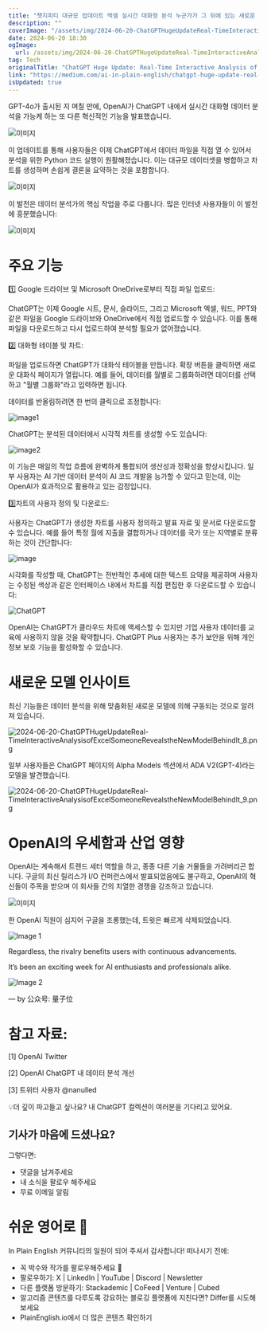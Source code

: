 ```yaml
---
title: "챗지피티 대규모 업데이트 엑셀 실시간 대화형 분석 누군가가 그 뒤에 있는 새로운 모델을 공개했습니다 "
description: ""
coverImage: "/assets/img/2024-06-20-ChatGPTHugeUpdateReal-TimeInteractiveAnalysisofExcelSomeoneRevealstheNewModelBehindIt_0.png"
date: 2024-06-20 18:30
ogImage: 
  url: /assets/img/2024-06-20-ChatGPTHugeUpdateReal-TimeInteractiveAnalysisofExcelSomeoneRevealstheNewModelBehindIt_0.png
tag: Tech
originalTitle: "ChatGPT Huge Update: Real-Time Interactive Analysis of Excel! Someone Reveals the New Model Behind It!"
link: "https://medium.com/ai-in-plain-english/chatgpt-huge-update-real-time-interactive-analysis-of-excel-3b6c9146b814"
isUpdated: true
---
```






GPT-4o가 출시된 지 며칠 만에, OpenAI가 ChatGPT 내에서 실시간 대화형 데이터 분석을 가능케 하는 또 다른 혁신적인 기능을 발표했습니다.

![이미지](/assets/img/2024-06-20-ChatGPTHugeUpdateReal-TimeInteractiveAnalysisofExcelSomeoneRevealstheNewModelBehindIt_0.png)

이 업데이트를 통해 사용자들은 이제 ChatGPT에서 데이터 파일을 직접 열 수 있어서 분석을 위한 Python 코드 실행이 원활해졌습니다. 이는 대규모 데이터셋을 병합하고 차트를 생성하며 손쉽게 결론을 요약하는 것을 포함합니다.

![이미지](/assets/img/2024-06-20-ChatGPTHugeUpdateReal-TimeInteractiveAnalysisofExcelSomeoneRevealstheNewModelBehindIt_1.png)

<div class="content-ad"></div>

이 발전은 데이터 분석가의 핵심 작업을 주로 다룹니다. 많은 인터넷 사용자들이 이 발전에 흥분했습니다:

![이미지](/assets/img/2024-06-20-ChatGPTHugeUpdateReal-TimeInteractiveAnalysisofExcelSomeoneRevealstheNewModelBehindIt_2.png)

# 주요 기능

1️⃣ Google 드라이브 및 Microsoft OneDrive로부터 직접 파일 업로드:

<div class="content-ad"></div>

ChatGPT는 이제 Google 시트, 문서, 슬라이드, 그리고 Microsoft 엑셀, 워드, PPT와 같은 파일을 Google 드라이브와 OneDrive에서 직접 업로드할 수 있습니다. 이를 통해 파일을 다운로드하고 다시 업로드하여 분석할 필요가 없어졌습니다.

2️⃣ 대화형 테이블 및 차트:

파일을 업로드하면 ChatGPT가 대화식 테이블을 만듭니다. 확장 버튼을 클릭하면 새로운 대화식 페이지가 열립니다. 예를 들어, 데이터를 월별로 그룹화하려면 데이터를 선택하고 "월별 그룹화"라고 입력하면 됩니다.

<div class="content-ad"></div>

데이터를 반올림하려면 한 번의 클릭으로 조정합니다:

![image1](/assets/img/2024-06-20-ChatGPTHugeUpdateReal-TimeInteractiveAnalysisofExcelSomeoneRevealstheNewModelBehindIt_4.png)

ChatGPT는 분석된 데이터에서 시각적 차트를 생성할 수도 있습니다:

![image2](/assets/img/2024-06-20-ChatGPTHugeUpdateReal-TimeInteractiveAnalysisofExcelSomeoneRevealstheNewModelBehindIt_5.png)

<div class="content-ad"></div>

이 기능은 매일의 작업 흐름에 완벽하게 통합되어 생산성과 정확성을 향상시킵니다. 일부 사용자는 AI 기반 데이터 분석이 AI 코드 개발을 능가할 수 있다고 믿는데, 이는 OpenAI가 효과적으로 활용하고 있는 감정입니다.

3️⃣차트의 사용자 정의 및 다운로드:

사용자는 ChatGPT가 생성한 차트를 사용자 정의하고 발표 자료 및 문서로 다운로드할 수 있습니다. 예를 들어 특정 월에 지출을 결합하거나 데이터를 국가 또는 지역별로 분류하는 것이 간단합니다:

![image](/assets/img/2024-06-20-ChatGPTHugeUpdateReal-TimeInteractiveAnalysisofExcelSomeoneRevealstheNewModelBehindIt_6.png)

<div class="content-ad"></div>

시각화를 작성할 때, ChatGPT는 전반적인 추세에 대한 텍스트 요약을 제공하며 사용자는 수정된 색상과 같은 인터페이스 내에서 차트를 직접 편집한 후 다운로드할 수 있습니다:

![ChatGPT](/assets/img/2024-06-20-ChatGPTHugeUpdateReal-TimeInteractiveAnalysisofExcelSomeoneRevealstheNewModelBehindIt_7.png)

OpenAI는 ChatGPT가 클라우드 차트에 액세스할 수 있지만 기업 사용자 데이터를 교육에 사용하지 않을 것을 확약합니다. ChatGPT Plus 사용자는 추가 보안을 위해 개인정보 보호 기능을 활성화할 수 있습니다.

# 새로운 모델 인사이트

<div class="content-ad"></div>

최신 기능들은 데이터 분석을 위해 맞춤화된 새로운 모델에 의해 구동되는 것으로 알려져 있습니다.

![2024-06-20-ChatGPTHugeUpdateReal-TimeInteractiveAnalysisofExcelSomeoneRevealstheNewModelBehindIt_8.png](/assets/img/2024-06-20-ChatGPTHugeUpdateReal-TimeInteractiveAnalysisofExcelSomeoneRevealstheNewModelBehindIt_8.png)

일부 사용자들은 ChatGPT 페이지의 Alpha Models 섹션에서 ADA V2(GPT-4)라는 모델을 발견했습니다.

![2024-06-20-ChatGPTHugeUpdateReal-TimeInteractiveAnalysisofExcelSomeoneRevealstheNewModelBehindIt_9.png](/assets/img/2024-06-20-ChatGPTHugeUpdateReal-TimeInteractiveAnalysisofExcelSomeoneRevealstheNewModelBehindIt_9.png)

<div class="content-ad"></div>

# OpenAI의 우세함과 산업 영향

OpenAI는 계속해서 트렌드 세터 역할을 하고, 종종 다른 기술 거물들을 가려버리곤 합니다. 구글의 최신 릴리스가 I/O 컨퍼런스에서 발표되었음에도 불구하고, OpenAI의 혁신들이 주목을 받으며 이 회사들 간의 치열한 경쟁을 강조하고 있습니다.

![이미지](/assets/img/2024-06-20-ChatGPTHugeUpdateReal-TimeInteractiveAnalysisofExcelSomeoneRevealstheNewModelBehindIt_10.png)

한 OpenAI 직원이 심지어 구글을 조롱했는데, 트윗은 빠르게 삭제되었습니다.

<div class="content-ad"></div>


![Image 1](/assets/img/2024-06-20-ChatGPTHugeUpdateReal-TimeInteractiveAnalysisofExcelSomeoneRevealstheNewModelBehindIt_11.png)

Regardless, the rivalry benefits users with continuous advancements.

It’s been an exciting week for AI enthusiasts and professionals alike.

![Image 2](/assets/img/2024-06-20-ChatGPTHugeUpdateReal-TimeInteractiveAnalysisofExcelSomeoneRevealstheNewModelBehindIt_12.png)


<div class="content-ad"></div>

— by 公众号: 量子位

# 참고 자료:

[1] OpenAI Twitter

[2] OpenAI ChatGPT 내 데이터 분석 개선

<div class="content-ad"></div>

[3] 트위터 사용자 @nanulled

💡더 깊이 파고들고 싶나요? 내 ChatGPT 컬렉션이 여러분을 기다리고 있어요.

## 기사가 마음에 드셨나요?

그렇다면:

<div class="content-ad"></div>

- 댓글을 남겨주세요
- 내 소식을 팔로우 해주세요
- 무료 이메일 알림

# 쉬운 영어로 🚀

In Plain English 커뮤니티의 일원이 되어 주셔서 감사합니다! 떠나시기 전에:

- 꼭 박수와 작가를 팔로우해주세요 👏️️
- 팔로우하기: X | LinkedIn | YouTube | Discord | Newsletter
- 다른 플랫폼 방문하기: Stackademic | CoFeed | Venture | Cubed
- 알고리즘 콘텐츠를 다루도록 강요하는 블로깅 플랫폼에 지친다면? Differ를 시도해보세요
- PlainEnglish.io에서 더 많은 콘텐츠 확인하기